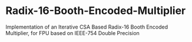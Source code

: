 # Radix-16-Booth-Encoded-Multiplier
Implementation of an Iterative CSA Based Radix-16 Booth Encoded Multiplier, for FPU based on IEEE-754 Double Precision
